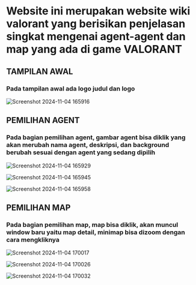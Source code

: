 <h1>Website ini merupakan website wiki valorant yang berisikan penjelasan singkat mengenai agent-agent dan map yang ada di game VALORANT</h1>

<h2>TAMPILAN AWAL</h2>
<h3>Pada tampilan awal ada logo judul dan logo</h3>

![Screenshot 2024-11-04 165916](https://github.com/user-attachments/assets/3ab8c07d-7c42-45b0-bc75-57d77ed3376e)

<h2>PEMILIHAN AGENT</h2>
<h3>Pada bagian pemilihan agent, gambar agent bisa diklik yang akan merubah nama agent, deskripsi, dan background berubah sesuai dengan agent yang sedang dipilih</h3>

![Screenshot 2024-11-04 165929](https://github.com/user-attachments/assets/33307628-d9e5-4fa1-a669-587a2972a693)

![Screenshot 2024-11-04 165945](https://github.com/user-attachments/assets/56a549cd-1aff-430b-a961-9bf5a98a9318)

![Screenshot 2024-11-04 165958](https://github.com/user-attachments/assets/f5db67b8-d8dc-48e8-ae25-c6823eca4243)

<h2>PEMILIHAN MAP</h2>
<h3>Pada bagian pemilihan map, map bisa diklik, akan muncul window baru yaitu map detail, minimap bisa dizoom dengan cara mengkliknya</h3>

![Screenshot 2024-11-04 170017](https://github.com/user-attachments/assets/f97e6a33-f3bc-4acb-a699-cf892d060f2b)

![Screenshot 2024-11-04 170026](https://github.com/user-attachments/assets/73ddb346-4374-4963-af24-90752308b23f)

![Screenshot 2024-11-04 170032](https://github.com/user-attachments/assets/2e329f27-39cf-42e2-8328-12d48c37a928)
